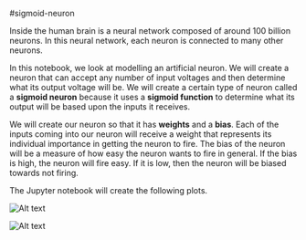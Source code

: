 #sigmoid-neuron

Inside the human brain is a neural network composed of around 100 billion neurons. In this neural network, each neuron is connected to many other neurons. 

In this notebook, we look at modelling an artificial neuron. We will create a neuron that can accept any number of input voltages and then determine what its output voltage will be. We will create a certain type of neuron called a **sigmoid neuron** because it uses a **sigmoid function** to determine what its output will be based upon the inputs it receives. 

We will create our neuron so that it has **weights** and a **bias**. Each of the inputs coming into our neuron will receive a weight that represents its individual importance in getting the neuron to fire. The bias of the neuron will be a measure of how easy the neuron wants to fire in general. If the bias is high, the neuron will fire easy. If it is low, then the neuron will be biased towards not firing.

The Jupyter notebook will create the following plots. 

![Alt text](bias.png?raw=true "Title")

![Alt text](neuron-output.png?raw=true "Title")
